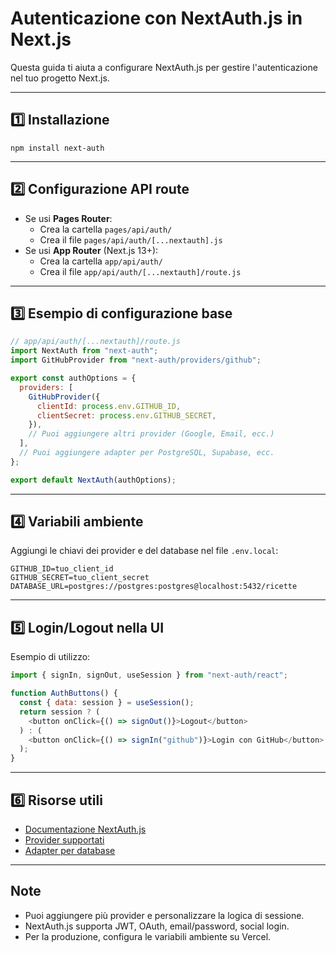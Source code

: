 # Autenticazione con NextAuth.js in Next.js

Questa guida ti aiuta a configurare NextAuth.js per gestire l'autenticazione nel tuo progetto Next.js.

---

## 1️⃣ Installazione

```pwsh
npm install next-auth
```

---

## 2️⃣ Configurazione API route

- Se usi **Pages Router**:
  - Crea la cartella `pages/api/auth/`
  - Crea il file `pages/api/auth/[...nextauth].js`
- Se usi **App Router** (Next.js 13+):
  - Crea la cartella `app/api/auth/`
  - Crea il file `app/api/auth/[...nextauth]/route.js`

---

## 3️⃣ Esempio di configurazione base

```js
// app/api/auth/[...nextauth]/route.js
import NextAuth from "next-auth";
import GitHubProvider from "next-auth/providers/github";

export const authOptions = {
  providers: [
    GitHubProvider({
      clientId: process.env.GITHUB_ID,
      clientSecret: process.env.GITHUB_SECRET,
    }),
    // Puoi aggiungere altri provider (Google, Email, ecc.)
  ],
  // Puoi aggiungere adapter per PostgreSQL, Supabase, ecc.
};

export default NextAuth(authOptions);
```

---

## 4️⃣ Variabili ambiente

Aggiungi le chiavi dei provider e del database nel file `.env.local`:
```
GITHUB_ID=tuo_client_id
GITHUB_SECRET=tuo_client_secret
DATABASE_URL=postgres://postgres:postgres@localhost:5432/ricette
```

---

## 5️⃣ Login/Logout nella UI

Esempio di utilizzo:
```js
import { signIn, signOut, useSession } from "next-auth/react";

function AuthButtons() {
  const { data: session } = useSession();
  return session ? (
    <button onClick={() => signOut()}>Logout</button>
  ) : (
    <button onClick={() => signIn("github")}>Login con GitHub</button>
  );
}
```

---

## 6️⃣ Risorse utili
- [Documentazione NextAuth.js](https://next-auth.js.org/)
- [Provider supportati](https://next-auth.js.org/providers/)
- [Adapter per database](https://next-auth.js.org/adapters/overview)

---

## Note
- Puoi aggiungere più provider e personalizzare la logica di sessione.
- NextAuth.js supporta JWT, OAuth, email/password, social login.
- Per la produzione, configura le variabili ambiente su Vercel.
